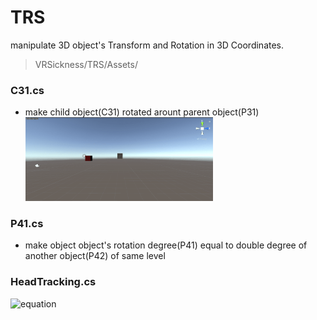 # TRS
manipulate 3D object's Transform and Rotation in 3D Coordinates.

> VRSickness/TRS/Assets/

### C31.cs  
* make child object(C31) rotated arount parent object(P31)  
	<img src = "Res/C31.gif" width = "300"/>
    
### P41.cs
* make object object's rotation degree(P41) equal to double degree of another object(P42) of same level

### HeadTracking.cs  
![equation](O_t=\text&space;{&space;Onset&space;event&space;at&space;time&space;bin&space;}/>)
